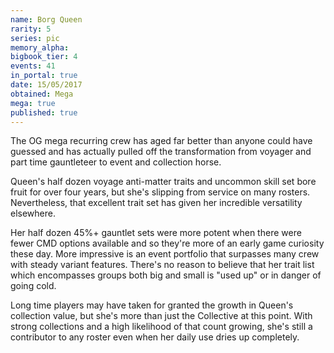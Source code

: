 ```yaml
---
name: Borg Queen
rarity: 5
series: pic
memory_alpha:
bigbook_tier: 4
events: 41
in_portal: true
date: 15/05/2017
obtained: Mega
mega: true
published: true
---
```


The OG mega recurring crew has aged far better than anyone could have guessed and has actually pulled off the transformation from voyager and part time gauntleteer to event and collection horse.

Queen's half dozen voyage anti-matter traits and uncommon skill set bore fruit for over four years, but she's slipping from service on many rosters. Nevertheless, that excellent trait set has given her incredible versatility elsewhere.

Her half dozen 45%+ gauntlet sets were more potent when there were fewer CMD options available and so they're more of an early game curiosity these day. More impressive is an event portfolio that surpasses many crew with steady variant features. There's no reason to believe that her trait list which encompasses groups both big and small is "used up" or in danger of going cold.

Long time players may have taken for granted the growth in Queen's collection value, but she's more than just the Collective at this point. With strong collections and a high likelihood of that count growing, she's still a contributor to any roster even when her daily use dries up completely.
